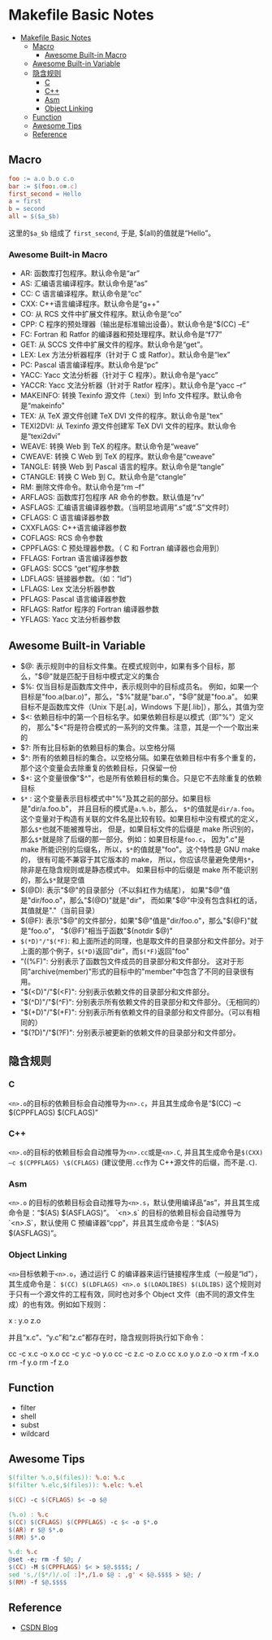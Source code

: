 # Makefile Basic Notes

<!-- TOC -->

- [Makefile Basic Notes](#makefile-basic-notes)
  - [Macro](#macro)
    - [Awesome Built-in Macro](#awesome-built-in-macro)
  - [Awesome Built-in Variable](#awesome-built-in-variable)
  - [隐含规则](#隐含规则)
    - [C](#c)
    - [C++](#c-1)
    - [Asm](#asm)
    - [Object Linking](#object-linking)
  - [Function](#function)
  - [Awesome Tips](#awesome-tips)
  - [Reference](#reference)

<!-- /TOC -->

## Macro

```makefile
foo := a.o b.o c.o
bar := $(foo:.o=.c)
first_second = Hello
a = first
b = second
all = $($a_$b)
```

这里的`$a_$b` 组成了 `first_second`, 于是, \$(all)的值就是“Hello”。

### Awesome Built-in Macro

- AR: 函数库打包程序。默认命令是“ar”
- AS: 汇编语言编译程序。默认命令是“as”
- CC: C 语言编译程序。默认命令是“cc”
- CXX: C++语言编译程序。默认命令是“g++”
- CO: 从 RCS 文件中扩展文件程序。默认命令是“co”
- CPP: C 程序的预处理器（输出是标准输出设备）。默认命令是“\$(CC) –E”
- FC: Fortran 和 Ratfor 的编译器和预处理程序。默认命令是“f77”
- GET: 从 SCCS 文件中扩展文件的程序。默认命令是“get”。
- LEX: Lex 方法分析器程序（针对于 C 或 Ratfor）。默认命令是“lex”
- PC: Pascal 语言编译程序。默认命令是“pc”
- YACC: Yacc 文法分析器（针对于 C 程序）。默认命令是“yacc”
- YACCR: Yacc 文法分析器（针对于 Ratfor 程序）。默认命令是“yacc –r”
- MAKEINFO: 转换 Texinfo 源文件（.texi）到 Info 文件程序。默认命令是“makeinfo”
- TEX: 从 TeX 源文件创建 TeX DVI 文件的程序。默认命令是“tex”
- TEXI2DVI: 从 Texinfo 源文件创建军 TeX DVI 文件的程序。默认命令是“texi2dvi”
- WEAVE: 转换 Web 到 TeX 的程序。默认命令是“weave”
- CWEAVE: 转换 C Web 到 TeX 的程序。默认命令是“cweave”
- TANGLE: 转换 Web 到 Pascal 语言的程序。默认命令是“tangle”
- CTANGLE: 转换 C Web 到 C。默认命令是“ctangle”
- RM: 删除文件命令。默认命令是“rm –f”
- ARFLAGS: 函数库打包程序 AR 命令的参数。默认值是“rv”
- ASFLAGS: 汇编语言编译器参数。（当明显地调用“.s”或“.S”文件时）
- CFLAGS: C 语言编译器参数
- CXXFLAGS: C++语言编译器参数
- COFLAGS: RCS 命令参数
- CPPFLAGS: C 预处理器参数。（ C 和 Fortran 编译器也会用到）
- FFLAGS: Fortran 语言编译器参数
- GFLAGS: SCCS “get”程序参数
- LDFLAGS: 链接器参数。（如：“ld”)
- LFLAGS: Lex 文法分析器参数
- PFLAGS: Pascal 语言编译器参数
- RFLAGS: Ratfor 程序的 Fortran 编译器参数
- YFLAGS: Yacc 文法分析器参数

## Awesome Built-in Variable

- $@: 表示规则中的目标文件集。在模式规则中，如果有多个目标，那么，"$@"就是匹配于目标中模式定义的集合
- $%: 仅当目标是函数库文件中，表示规则中的目标成员名。
  例如，如果一个目标是"foo.a(bar.o)"，那么，"$%"就是"bar.o"，"\$@"就是"foo.a"。
  如果目标不是函数库文件（Unix 下是[.a]，Windows 下是[.lib]），那么，其值为空
- $<: 依赖目标中的第一个目标名字。如果依赖目标是以模式（即"%"）定义的，
  那么"$<"将是符合模式的一系列的文件集。注意，其是一个一个取出来的
- \$?: 所有比目标新的依赖目标的集合。以空格分隔
- \$^: 所有的依赖目标的集合。以空格分隔。如果在依赖目标中有多个重复的，那个这个变量会去除重复的依赖目标，只保留一份
- $+: 这个变量很像"$^"，也是所有依赖目标的集合。只是它不去除重复的依赖目标
- `$*` : 这个变量表示目标模式中"%"及其之前的部分。如果目标是"dir/a.foo.b"，
  并且目标的模式是`a.%.b`，那么，
  `$*`的值就是`dir/a.foo`。这个变量对于构造有关联的文件名是比较有较。如果目标中没有模式的定义，那么`$*`也就不能被推导出，
  但是，如果目标文件的后缀是 make 所识别的，那么`$*`就是除了后缀的那一部分。例如：如果目标是`foo.c`，
  因为".c"是 make 所能识别的后缀名，所以，`$*`的值就是"foo"。这个特性是 GNU make 的，
  很有可能不兼容于其它版本的 make，
  所以，你应该尽量避免使用`$*`，
  除非是在隐含规则或是静态模式中。
  如果目标中的后缀是 make 所不能识别的，那么`$*`就是空值
- $(@D): 表示"$@"的目录部分（不以斜杠作为结尾），
  如果"$@"值是"dir/foo.o"，那么"$(@D)"就是"dir"，
  而如果"\$@"中没有包含斜杠的话，其值就是"."（当前目录）
- $(@F): 表示"$@"的文件部分，如果"$@"值是"dir/foo.o"，那么"$(@F)"就是"foo.o"，
  "$(@F)"相当于函数"$(notdir \$@)"
- `$(*D)"/"$(*F)`: 和上面所述的同理，也是取文件的目录部分和文件部分。对于上面的那个例子，`$(*D)`返回"dir"，而`$(*F)`返回"foo"
- "$(%D)"/"$(%F)": 分别表示了函数包文件成员的目录部分和文件部分。
  这对于形同"archive(member)"形式的目标中的"member"中包含了不同的目录很有用。
- "$(<D)"/"$(<F)": 分别表示依赖文件的目录部分和文件部分。
- "$(^D)"/"$(^F)": 分别表示所有依赖文件的目录部分和文件部分。（无相同的）
- "$(+D)"/"$(+F)": 分别表示所有依赖文件的目录部分和文件部分。（可以有相同的）
- "$(?D)"/"$(?F)": 分别表示被更新的依赖文件的目录部分和文件部分。

## 隐含规则

### C

`<n>.o`的目标的依赖目标会自动推导为`<n>.c`，并且其生成命令是“$(CC) –c $(CPPFLAGS) \$(CFLAGS)”

### C++

`<n>.o`的目标的依赖目标会自动推导为`<n>.cc`或是`<n>.C`,
并且其生成命令是`$(CXX) –c $(CPPFLAGS) \$(CFLAGS)`
(建议使用`.cc`作为 C++源文件的后缀，而不是`.C`).

### Asm

`<n>.o` 的目标的依赖目标会自动推导为`<n>.s`，默认使用编译品“as”，并且其生成命令是：“$(AS) $(ASFLAGS)”。
`<n>.s` 的目标的依赖目标会自动推导为`<n>.S`，默认使用 C 预编译器“cpp”，并且其生成命令是：“$(AS) $(ASFLAGS)”。

### Object Linking

`<n>`目标依赖于`<n>.o`，通过运行 C 的编译器来运行链接程序生成（一般是“ld”），其生成命令是：
`$(CC) $(LDFLAGS) <n>.o $(LOADLIBES) $(LDLIBS)`
这个规则对于只有一个源文件的工程有效，同时也对多个 Object 文件（由不同的源文件生成）的也有效。例如如下规则：

x : y.o z.o

并且“x.c”、“y.c”和“z.c”都存在时，隐含规则将执行如下命令：

cc -c x.c -o x.o
cc -c y.c -o y.o
cc -c z.c -o z.o
cc x.o y.o z.o -o x
rm -f x.o
rm -f y.o
rm -f z.o

## Function

- filter
- shell
- subst
- wildcard

## Awesome Tips

```makefile
$(filter %.o,$(files)): %.o: %.c
$(filter %.elc,$(files)): %.elc: %.el
```

```makefile
$(CC) -c $(CFLAGS) $< -o $@
```

```makefile
(%.o) : %.c
$(CC) $(CFLAGS) $(CPPFLAGS) -c $< -o $*.o
$(AR) r $@ $*.o
$(RM) $*.o
```

```makefile
%.d: %.c
@set -e; rm -f $@; /
$(CC) -M $(CPPFLAGS) $< > $@.$$$$; /
sed 's,/($*/)/.o[ :]*,/1.o $@ : ,g' < $@.$$$$ > $@; /
$(RM) -f $@.$$$$
```

## Reference

- [CSDN Blog](http://m.blog.csdn.net/article/details?id=1771246)
